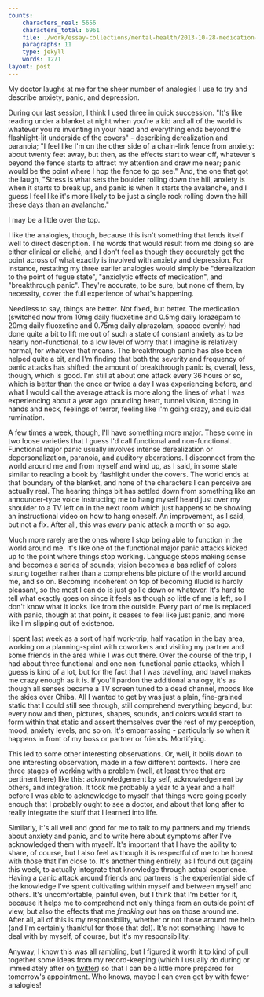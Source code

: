 ```yaml
---
counts:
    characters_real: 5656
    characters_total: 6961
    file: ./work/essay-collections/mental-health/2013-10-28-medication-and-analogies.md
    paragraphs: 11
    type: jekyll
    words: 1271
layout: post
---
```


My doctor laughs at me for the sheer number of analogies I use to try and
describe anxiety, panic, and depression.

During our last session, I think I used three in quick succession.  "It's like
reading under a blanket at night when you're a kid and all of the world is
whatever you're inventing in your head and everything ends beyond the
flashlight-lit underside of the covers" - describing derealization and paranoia;
"I feel like I'm on the other side of a chain-link fence from anxiety: about
twenty feet away, but then, as the effects start to wear off, whatever's beyond
the fence starts to attract my attention and draw me near; panic would be the
point where I hop the fence to go see."  And, the one that got the laugh,
"Stress is what sets the boulder rolling down the hill, anxiety is when it
starts to break up, and panic is when it starts the avalanche, and I guess I
feel like it's more likely to be just a single rock rolling down the hill these
days than an avalanche."

I may be a little over the top.

I like the analogies, though, because this isn't something that lends itself
well to direct description.  The words that would result from me doing so are
either clinical or cliché, and I don't feel as though they accurately get the
point across of what exactly is involved with anxiety and depression.  For
instance, restating my three earlier analogies would simply be "derealization to
the point of fugue state", "anxiolytic effects of medication", and "breakthrough
panic".  They're accurate, to be sure, but none of them, by necessity, cover the
full experience of what's happening.

Needless to say, things are better.  Not fixed, but better.  The medication
(switched now from 10mg daily fluoxetine and 0.5mg daily lorazepam to 20mg daily
fluoxetine and 0.75mg daily alprazolam, spaced evenly) had done quite a bit to
lift me out of such a state of constant anxiety as to be nearly non-functional,
to a low level of worry that I imagine is relatively normal, for whatever that
means.  The breakthrough panic has also been helped quite a bit, and I'm finding
that both the severity and frequency of panic attacks has shifted: the amount of
breakthrough panic is, overall, less, though, which is good.  I'm still at about
one attack every 36 hours or so, which is better than the once or twice a day I
was experiencing before, and what I would call the average attack is more along
the lines of what I was experiencing about a year ago: pounding heart, tunnel
vision, ticcing in hands and neck, feelings of terror, feeling like I'm going
crazy, and suicidal rumination.

A few times a week, though, I'll have something more major.  These come in two
loose varieties that I guess I'd call functional and non-functional.  Functional
major panic usually involves intense derealization or depersonalization,
paranoia, and auditory aberrations.  I disconnect from the world around me and
from myself and wind up, as I said, in some state similar to reading a book by
flashlight under the covers.  The world ends at that boundary of the blanket,
and none of the characters I can perceive are actually real.  The hearing things
bit has settled down from something like an announcer-type voice instructing me
to hang myself heard just over my shoulder to a TV left on in the next room
which just happens to be showing an instructional video on how to hang oneself.
An improvement, as I said, but not a fix.  After all, this was *every* panic
attack a month or so ago.

Much more rarely are the ones where I stop being able to function in the world
around me.  It's like one of the functional major panic attacks kicked up to the
point where things stop working.  Language stops making sense and becomes a
series of sounds; vision becomes a bas relief of colors strung together rather
than a comprehensible picture of the world around me, and so on.  Becoming
incoherent on top of becoming illucid is hardly pleasant, so the most I can do
is just go lie down or whatever.  It's hard to tell what exactly goes on since
it feels as though so little of me is left, so I don't know what it looks like
from the outside.  Every part of me is replaced with panic, though at that
point, it ceases to feel like just panic, and more like I'm slipping out of
existence.

I spent last week as a sort of half work-trip, half vacation in the bay area,
working on a planning-sprint with coworkers and visiting my partner and some
friends in the area while I was out there.  Over the course of the trip, I had
about three functional and one non-functional panic attacks, which I guess is
kind of a lot, but for the fact that I was travelling, and travel makes me crazy
enough as it is.  If you'll pardon the additional analogy, it's as though all
senses became a TV screen tuned to a dead channel, moods like the skies over
Chiba.  All I wanted to get by was just a plain, fine-grained static that I
could still see through, still comprehend everything beyond, but every now and
then, pictures, shapes, sounds, and colors would start to form within that
static and assert themselves over the rest of my perception, mood, anxiety
levels, and so on.  It's embarrassing - particularly so when it happens in front
of my boss or partner or friends.  Mortifying.

This led to some other interesting observations.  Or, well, it boils down to one
interesting observation, made in a few different contexts.  There are three
stages of working with a problem (well, at least three that are pertinent here)
like this: acknowledgement by self, acknowledgement by others, and integration.
It took me probably a year to a year and a half before I was able to acknowledge
to myself that things were going poorly enough that I probably ought to see a
doctor, and about that long after to really integrate the stuff that I learned
into life.

Similarly, it's all well and good for me to talk to my partners and my friends
about anxiety and panic, and to write here about symptoms after I've
acknowledged them with myself.  It's important that I have the ability to share,
of course, but I also feel as though it is respectful of me to be honest with
those that I'm close to.  It's another thing entirely, as I found out (again)
this week, to actually integrate that knowledge through actual experience.
Having a panic attack around friends and partners is the experiential side of
the knowledge I've spent cultivating within myself and between myself and
others.  It's uncomfortable, painful even, but I think that I'm better for it,
because it helps me to comprehend not only things from an outside point of view,
but also the effects that me *freaking out* has on those around me.  After all,
all of this is my responsibility, whether or not those around me help (and I'm
certainly thankful for those that do!).  It's not something I have to deal with
by myself, of course, but it's my responsibility.

Anyway, I know this was all rambling, but I figured it worth it to kind of pull
together some ideas from my record-keeping (which I usually do during or
immediately after on [twitter](http://twitter.com/foxproblems)) so that I can be
a little more prepared for tomorrow's appointment.  Who knows, maybe I can even
get by with fewer analogies!
